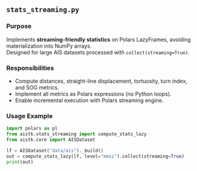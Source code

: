 ## `stats_streaming.py`
### Purpose
Implements **streaming-friendly statistics** on Polars LazyFrames, avoiding materialization into NumPy arrays.  
Designed for large AIS datasets processed with `collect(streaming=True)`.

### Responsibilities
- Compute distances, straight-line displacement, tortuosity, turn index, and SOG metrics.
- Implement all metrics as Polars expressions (no Python loops).
- Enable incremental execution with Polars streaming engine.

### Usage Example
```python
import polars as pl
from aistk.stats_streaming import compute_stats_lazy
from aistk.core import AISDataset

lf = AISDataset("data/ais")._build()
out = compute_stats_lazy(lf, level="mmsi").collect(streaming=True)
print(out)
```
